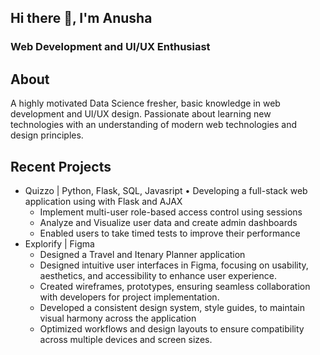 ## Hi there 👋, I'm Anusha

### Web Development and UI/UX Enthusiast

## About

A highly motivated Data Science fresher, basic knowledge in web development and UI/UX design. Passionate about
learning new technologies with an understanding of modern web technologies and design principles.


## Recent Projects

- Quizzo | Python, Flask, SQL, Javasript • Developing a full-stack web application using with Flask and AJAX
  - Implement multi-user role-based access control using sessions
  - Analyze and Visualize user data and create admin dashboards
  - Enabled users to take timed tests to improve their performance
- Explorify | Figma
  - Designed a Travel and Itenary Planner application
  - Designed intuitive user interfaces in Figma, focusing on usability, aesthetics, and accessibility to enhance user experience.
  - Created wireframes, prototypes, ensuring seamless collaboration with developers for project implementation.
  - Developed a consistent design system, style guides, to maintain visual harmony across the application
  - Optimized workflows and design layouts to ensure compatibility across multiple devices and screen sizes.
